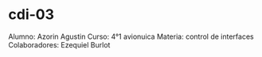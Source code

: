 # cdi-03
Alumno: Azorin Agustin
Curso: 4°1 avionuica
Materia: control de interfaces
Colaboradores: Ezequiel Burlot
